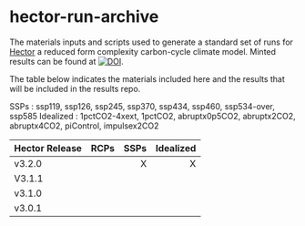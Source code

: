# hector-run-archive

The materials inputs and scripts used to generate a standard set of runs for [Hector](https://github.com/JGCRI/hector) a reduced form complexity carbon-cycle 
climate model. Minted results can be found at  [![DOI](https://zenodo.org/badge/DOI/10.5281/zenodo.12696520.svg)](https://doi.org/10.5281/zenodo.12696520). 


The table below indicates the materials included here and the results that will be included in the results repo.

SSPs : ssp119, ssp126, ssp245, ssp370, ssp434, ssp460, ssp534-over, ssp585
Idealized : 1pctCO2-4xext, 1pctCO2, abruptx0p5CO2, abruptx2CO2, abruptx4CO2, piControl, impulsex2CO2


| Hector Release  | RCPs  | SSPs  | Idealized |
|:----------------|------:|------:|----------:|
| v3.2.0          |       |   X   |    X      |
| V3.1.1          |       |       |           |
| v3.1.0          |       |       |           |
| v3.0.1          |       |       |           | 
